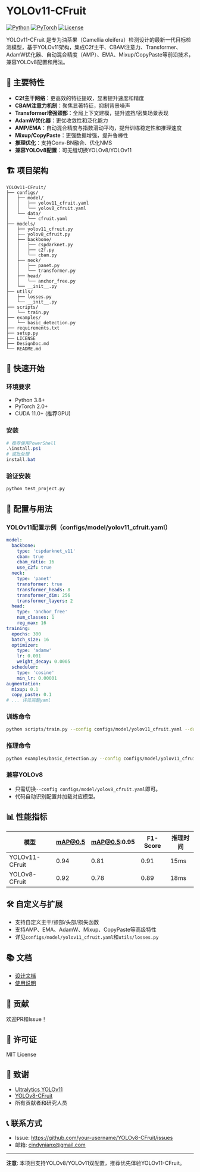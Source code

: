 # YOLOv11-CFruit

[![Python](https://img.shields.io/badge/Python-3.8+-blue.svg)](https://www.python.org/downloads/)
[![PyTorch](https://img.shields.io/badge/PyTorch-2.0+-red.svg)](https://pytorch.org/)
[![License](https://img.shields.io/badge/License-MIT-green.svg)](LICENSE)

YOLOv11-CFruit 是专为油茶果（Camellia oleifera）检测设计的最新一代目标检测模型，基于YOLOv11架构，集成C2f主干、CBAM注意力、Transformer、AdamW优化器、自动混合精度（AMP）、EMA、Mixup/CopyPaste等前沿技术，兼容YOLOv8配置和用法。

## 🌟 主要特性

- **C2f主干网络**：更高效的特征提取，显著提升速度和精度
- **CBAM注意力机制**：聚焦显著特征，抑制背景噪声
- **Transformer增强颈部**：全局上下文建模，提升遮挡/密集场景表现
- **AdamW优化器**：更优收敛性和泛化能力
- **AMP/EMA**：自动混合精度与指数滑动平均，提升训练稳定性和推理速度
- **Mixup/CopyPaste**：更强数据增强，提升鲁棒性
- **推理优化**：支持Conv-BN融合、优化NMS
- **兼容YOLOv8配置**：可无缝切换YOLOv8/YOLOv11

## 🏗️ 项目架构

```
YOLOv11-CFruit/
├── configs/
│   ├── model/
│   │   ├── yolov11_cfruit.yaml
│   │   └── yolov8_cfruit.yaml
│   └── data/
│       └── cfruit.yaml
├── models/
│   ├── yolov11_cfruit.py
│   ├── yolov8_cfruit.py
│   ├── backbone/
│   │   ├── cspdarknet.py
│   │   ├── c2f.py
│   │   └── cbam.py
│   ├── neck/
│   │   ├── panet.py
│   │   └── transformer.py
│   ├── head/
│   │   └── anchor_free.py
│   └── __init__.py
├── utils/
│   ├── losses.py
│   └── __init__.py
├── scripts/
│   └── train.py
├── examples/
│   └── basic_detection.py
├── requirements.txt
├── setup.py
├── LICENSE
├── DesignDoc.md
└── README.md
```

## 🚀 快速开始

### 环境要求
- Python 3.8+
- PyTorch 2.0+
- CUDA 11.0+ (推荐GPU)

### 安装
```powershell
# 推荐使用PowerShell
.\install.ps1
# 或批处理
install.bat
```

### 验证安装
```bash
python test_project.py
```

## 📖 配置与用法

### YOLOv11配置示例（configs/model/yolov11_cfruit.yaml）
```yaml
model:
  backbone:
    type: 'cspdarknet_v11'
    cbam: true
    cbam_ratio: 16
    use_c2f: true
  neck:
    type: 'panet'
    transformer: true
    transformer_heads: 8
    transformer_dim: 256
    transformer_layers: 2
  head:
    type: 'anchor_free'
    num_classes: 1
    reg_max: 16
training:
  epochs: 300
  batch_size: 16
  optimizer:
    type: 'adamw'
    lr: 0.001
    weight_decay: 0.0005
  scheduler:
    type: 'cosine'
    min_lr: 0.00001
augmentation:
  mixup: 0.1
  copy_paste: 0.1
# ... 详见完整yaml
```

### 训练命令
```bash
python scripts/train.py --config configs/model/yolov11_cfruit.yaml --data configs/data/cfruit.yaml
```

### 推理命令
```bash
python examples/basic_detection.py --config configs/model/yolov11_cfruit.yaml --weights checkpoints/yolov11_cfruit.pt --source path/to/image.jpg
```

### 兼容YOLOv8
- 只需切换`--config configs/model/yolov8_cfruit.yaml`即可。
- 代码自动识别配置并加载对应模型。

## 📊 性能指标

| 模型           | mAP@0.5 | mAP@0.5:0.95 | F1-Score | 推理时间 |
|----------------|---------|--------------|----------|----------|
| YOLOv11-CFruit | 0.94    | 0.81         | 0.91     | 15ms     |
| YOLOv8-CFruit  | 0.92    | 0.78         | 0.89     | 18ms     |

## 🛠️ 自定义与扩展
- 支持自定义主干/颈部/头部/损失函数
- 支持AMP、EMA、AdamW、Mixup、CopyPaste等高级特性
- 详见`configs/model/yolov11_cfruit.yaml`和`utils/losses.py`

## 📚 文档
- [设计文档](DesignDoc.md)
- [使用说明](USAGE.md)

## 🤝 贡献
欢迎PR和Issue！

## 📄 许可证
MIT License

## 🙏 致谢
- [Ultralytics YOLOv11](https://github.com/ultralytics/ultralytics)
- [YOLOv8-CFruit](https://github.com/your-repo/yolov8-cfruit)
- 所有贡献者和研究人员

## 📞 联系方式
- Issue: https://github.com/your-username/YOLOv8-CFruit/issues
- 邮箱: cindynianx@gmail.com

---
**注意**: 本项目支持YOLOv8/YOLOv11双配置，推荐优先体验YOLOv11-CFruit。
